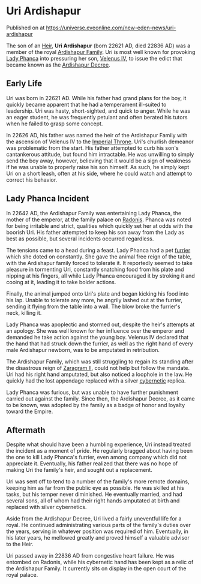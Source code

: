 # Uri Ardishapur
Published on  at https://universe.eveonline.com/new-eden-news/uri-ardishapur

The son of an [Heir](54zoGW31RF0k0QF9KkOBjh), **Uri Ardishapur** (born 22621 AD, died 22836 AD) was a member of the royal [Ardishapur Family](l4Pyl3Ih1qyPmOugFKhHO). Uri is most well known for provoking [Lady Phanca](6WUTZ07bOgCExrrUG0sN9M) into pressuring her son, [Velenus IV](6Dhz7HjegSpFQc36TepEJ9), to issue the edict that became known as the [Ardishapur Decree](6hU25lQLApAKe2PoFmqQpB).

Early Life
----------

Uri was born in 22621 AD. While his father had grand plans for the boy,
it quickly became apparent that he had a temperament ill-suited to
leadership. Uri was hasty, short-sighted, and quick to anger. While he
was an eager student, he was frequently petulant and often berated his
tutors when he failed to grasp some concept.

In 22626 AD, his father was named the heir of the Ardishapur Family with
the ascension of Velenus IV to the [Imperial Throne](3Akx6UWUOJM90aQeaPgDtJ). Uri's churlish demeanor was
problematic from the start. His father attempted to curb his son's
cantankerous attitude, but found him intractable. He was unwilling to
simply send the boy away, however, believing that it would be a sign of
weakness if he was unable to properly raise his son himself. As such, he
simply kept Uri on a short leash, often at his side, where he could
watch and attempt to correct his behavior.

Lady Phanca Incident
--------------------

In 22642 AD, the Ardishapur Family was entertaining Lady Phanca, the
mother of the emperor, at the family palace on
[Radonis](2NPWSwTl6Q9sBJIzpJufPS). Phanca was noted for being irritable and
strict, qualities which quickly set her at odds with the boorish Uri.
His father attempted to keep his son away from the Lady as best as
possible, but several incidents occurred regardless.

The tensions came to a head during a feast. Lady Phanca had a pet
[furrier](55Py0v5XOZySNC1oWsEV2O) which she doted on constantly. She gave
the animal free reign of the table, with the Ardishapur family forced to
tolerate it. It reportedly seemed to take pleasure in tormenting Uri,
constantly snatching food from his plate and nipping at his fingers, all
while Lady Phanca encouraged it by stroking it and cooing at it, leading
it to take bolder actions.

Finally, the animal jumped onto Uri's plate and began kicking his food
into his lap. Unable to tolerate any more, he angrily lashed out at the
furrier, sending it flying from the table into a wall. The blow broke
the furrier's neck, killing it.

Lady Phanca was apoplectic and stormed out, despite the heir's attempts
at an apology. She was well known for her influence over the emperor and
demanded he take action against the young boy. Velenus IV declared that
the hand that had struck down the furrier, as well as the right hand of
every male Ardishapur newborn, was to be amputated in retribution.

The Ardishapur Family, which was still struggling to regain its standing
after the disastrous reign of [Zaragram II](1DsGoYgw9GBQN8lqX77VlE),
could not help but follow the mandate. Uri had his right hand amputated,
but also noticed a loophole in the law. He quickly had the lost
appendage replaced with a silver [cybernetic](5qIWvxsa4ayo3MzGijHspk)
replica.

Lady Phanca was furious, but was unable to have further punishment
carried out against the family. Since then, the Ardishapur Decree, as it
came to be known, was adopted by the family as a badge of honor and
loyalty toward the Empire.

Aftermath
---------

Despite what should have been a humbling experience, Uri instead treated
the incident as a moment of pride. He regularly bragged about having
been the one to kill Lady Phanca's furrier, even among company which did
not appreciate it. Eventually, his father realized that there was no
hope of making Uri the family's heir, and sought out a replacement.

Uri was sent off to tend to a number of the family's more remote
domains, keeping him as far from the public eye as possible. He was
skilled at his tasks, but his temper never diminished. He eventually
married, and had several sons, all of whom had their right hands
amputated at birth and replaced with silver cybernetics.

Aside from the Ardishapur Decree, Uri lived a fairly uneventful life for
a royal. He continued administrating various parts of the family's
duties over the years, serving in whatever position was required of him.
Eventually, in his later years, he mellowed greatly and proved himself a
valuable advisor to the Heir.

Uri passed away in 22836 AD from congestive heart failure. He was
entombed on Radonis, while his cybernetic hand has been kept as a relic
of the Ardishapur Family. It currently sits on display in the open court
of the royal palace.
